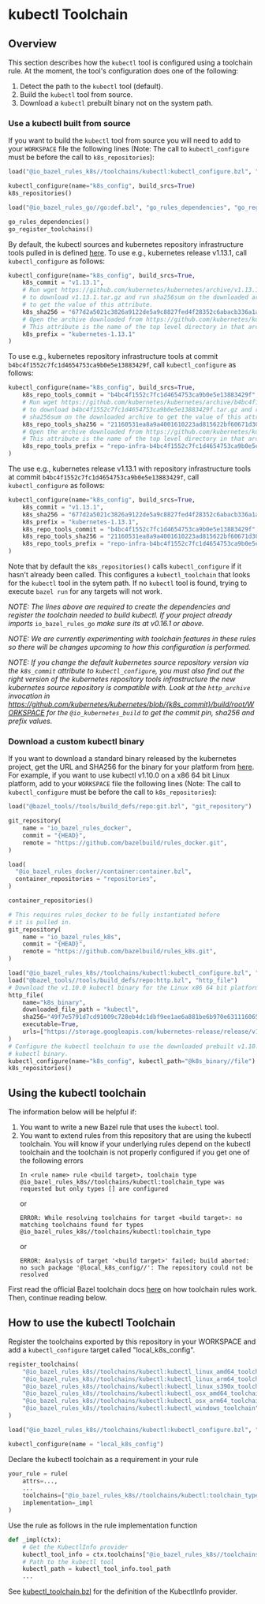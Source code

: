 # kubectl Toolchain

## Overview
This section describes how the `kubectl` tool is configured using a toolchain
rule. At the moment, the tool's configuration does one of the following:

1. Detect the path to the `kubectl` tool (default).
2. Build the `kubectl` tool from source.
3. Download a `kubectl` prebuilt binary not on the system path.

### Use a kubectl built from source
If you want to build the `kubectl` tool from source you will
need to add to your `WORKSPACE` file the following lines (Note:
The call to `kubectl_configure` must be before the call to
`k8s_repositories`):

```python
load("@io_bazel_rules_k8s//toolchains/kubectl:kubectl_configure.bzl", "kubectl_configure")

kubectl_configure(name="k8s_config", build_srcs=True)
k8s_repositories()

load("@io_bazel_rules_go//go:def.bzl", "go_rules_dependencies", "go_register_toolchains")

go_rules_dependencies()
go_register_toolchains()
```

By default, the kubectl sources and kubernetes repository infrastructure tools
pulled in is defined [here](defaults.bzl). To use e.g., kubernetes release
v1.13.1, call `kubectl_configure` as follows:

```python
kubectl_configure(name="k8s_config", build_srcs=True,
    k8s_commit = "v1.13.1",
    # Run wget https://github.com/kubernetes/kubernetes/archive/v1.13.1.tar.gz
    # to download v1.13.1.tar.gz and run sha256sum on the downloaded archive
    # to get the value of this attribute.
    k8s_sha256 = "677d2a5021c3826a9122de5a9c8827fed4f28352c6abacb336a1a5a007e434b7",
    # Open the archive downloaded from https://github.com/kubernetes/kubernetes/archive/v1.13.1.tar.gz.
    # This attribute is the name of the top level directory in that archive.
    k8s_prefix = "kubernetes-1.13.1"
)
```

To use e.g., kubernetes repository infrastructure tools at commit
`b4bc4f1552c7fc1d4654753ca9b0e5e13883429f`, call `kubectl_configure` as follows:

```python
kubectl_configure(name="k8s_config", build_srcs=True,
    k8s_repo_tools_commit = "b4bc4f1552c7fc1d4654753ca9b0e5e13883429f",
    # Run wget https://github.com/kubernetes/kubernetes/archive/b4bc4f1552c7fc1d4654753ca9b0e5e13883429f.tar.gz
    # to download b4bc4f1552c7fc1d4654753ca9b0e5e13883429f.tar.gz and run
    # sha256sum on the downloaded archive to get the value of this attribute.
    k8s_repo_tools_sha256 = "21160531ea8a9a4001610223ad815622bf60671d308988c7057168a495a7e2e8",
    # Open the archive downloaded from https://github.com/kubernetes/kubernetes/archive/b4bc4f1552c7fc1d4654753ca9b0e5e13883429f.tar.gz
    # This attribute is the name of the top level directory in that archive.
    k8s_repo_tools_prefix = "repo-infra-b4bc4f1552c7fc1d4654753ca9b0e5e13883429f"
)
```

The use e.g., kubernetes release v1.13.1 with repository infrastructure tools
at commit `b4bc4f1552c7fc1d4654753ca9b0e5e13883429f`, call `kubectl_configure`
as follows:

```python
kubectl_configure(name="k8s_config", build_srcs=True,
    k8s_commit = "v1.13.1",
    k8s_sha256 = "677d2a5021c3826a9122de5a9c8827fed4f28352c6abacb336a1a5a007e434b7",
    k8s_prefix = "kubernetes-1.13.1",
    k8s_repo_tools_commit = "b4bc4f1552c7fc1d4654753ca9b0e5e13883429f",
    k8s_repo_tools_sha256 = "21160531ea8a9a4001610223ad815622bf60671d308988c7057168a495a7e2e8",
    k8s_repo_tools_prefix = "repo-infra-b4bc4f1552c7fc1d4654753ca9b0e5e13883429f"
)
```

Note that by default the `k8s_repositories()` calls `kubectl_configure` if it
hasn't already been called. This configures a `kubectl_toolchain` that looks for
the `kubectl` tool in the sytem path. If no `kubectl` tool is found, trying to
execute `bazel run` for any targets will not work.

*NOTE: The lines above are required to create the dependencies and register
the toolchain needed to build kubectl. If your project already imports*
`io_bazel_rules_go` *make sure its at v0.16.1 or above.*

*NOTE: We are currently experimenting with toolchain features in these rules
so there will be changes upcoming to how this configuration is performed.*

*NOTE: If you change the default kubernetes source repository version via the
`k8s_commit` attribute to `kubectl_configure`, you must also find out the right
version of the kubernetes repository tools infrastructure the new kubernetes
source repository is compatible with. Look at the `http_archive` invocation in
https://github.com/kubernetes/kubernetes/blob/{k8s_commit}/build/root/WORKSPACE
for the `@io_kubernetes_build` to get the commit pin, sha256 and prefix values.*

### Download a custom kubectl binary

If you want to download a standard binary released by the kubernetes project,
get the URL and SHA256 for the binary for your platform from [here](https://kubernetes.io/docs/tasks/tools/install-kubectl/#install-kubectl-binary-using-curl).
For example, if you want to use kubectl v1.10.0 on a x86 64 bit Linux platform,
add to your `WORKSPACE` file the following lines (Note: The call to
`kubectl_configure` must be before the  call to `k8s_repositories`):

```python
load("@bazel_tools//tools/build_defs/repo:git.bzl", "git_repository")

git_repository(
    name = "io_bazel_rules_docker",
    commit = "{HEAD}",
    remote = "https://github.com/bazelbuild/rules_docker.git",
)

load(
  "@io_bazel_rules_docker//container:container.bzl",
  container_repositories = "repositories",
)

container_repositories()

# This requires rules_docker to be fully instantiated before
# it is pulled in.
git_repository(
    name = "io_bazel_rules_k8s",
    commit = "{HEAD}",
    remote = "https://github.com/bazelbuild/rules_k8s.git",
)

load("@io_bazel_rules_k8s//toolchains/kubectl:kubectl_configure.bzl", "kubectl_configure")
load("@bazel_tools//tools/build_defs/repo:http.bzl", "http_file")
# Download the v1.10.0 kubectl binary for the Linux x86 64 bit platform.
http_file(
    name="k8s_binary",
    downloaded_file_path = "kubectl",
    sha256="49f7e5791d7cd91009c728eb4dc1dbf9ee1ae6a881be6b970e631116065384c3",
    executable=True,
    urls=["https://storage.googleapis.com/kubernetes-release/release/v1.10.0/bin/linux/amd64/kubectl"],
)
# Configure the kubectl toolchain to use the downloaded prebuilt v1.10.0
# kubectl binary.
kubectl_configure(name="k8s_config", kubectl_path="@k8s_binary//file")
k8s_repositories()
```



## Using the kubectl toolchain

The information below will be helpful if:

1. You want to write a new Bazel rule that uses the `kubectl` tool.
2. You want to extend rules from this repository that are using the kubectl
toolchain. You will know if your underlying rules depend on the kubectl
toolchain and the toolchain is not properly configured if you get one of the
following errors
   ```
   In <rule name> rule <build target>, toolchain type
   @io_bazel_rules_k8s//toolchains/kubectl:toolchain_type was requested but only types [] are configured
   ```
   or
   ```
   ERROR: While resolving toolchains for target <build target>: no matching toolchains found for types @io_bazel_rules_k8s//toolchains/kubectl:toolchain_type
   ```
   or
   ```
   ERROR: Analysis of target '<build target>' failed; build aborted: no such package '@local_k8s_config//': The repository could not be resolved
   ```
First read the official Bazel toolchain docs
[here](https://docs.bazel.build/versions/master/toolchains.html) on how
toolchain rules work. Then, continue reading below.

## How to use the kubectl Toolchain
Register the toolchains exported by this repository in your WORKSPACE and add a
`kubectl_configure` target called "local_k8s_config".
```python
register_toolchains(
    "@io_bazel_rules_k8s//toolchains/kubectl:kubectl_linux_amd64_toolchain",
    "@io_bazel_rules_k8s//toolchains/kubectl:kubectl_linux_arm64_toolchain",
    "@io_bazel_rules_k8s//toolchains/kubectl:kubectl_linux_s390x_toolchain",
    "@io_bazel_rules_k8s//toolchains/kubectl:kubectl_osx_amd64_toolchain",
    "@io_bazel_rules_k8s//toolchains/kubectl:kubectl_osx_arm64_toolchain",
    "@io_bazel_rules_k8s//toolchains/kubectl:kubectl_windows_toolchain",
)

load("@io_bazel_rules_k8s//toolchains/kubectl:kubectl_configure.bzl", "kubectl_configure")

kubectl_configure(name = "local_k8s_config")
```

Declare the kubectl toolchain as a requirement in your rule
```python
your_rule = rule(
    attrs=...,
    ...
    toolchains=["@io_bazel_rules_k8s//toolchains/kubectl:toolchain_type"],
    implementation=_impl
)
```

Use the rule as follows in the rule implementation function
```python
def _impl(ctx):
    # Get the KubectlInfo provider
    kubectl_tool_info = ctx.toolchains["@io_bazel_rules_k8s//toolchains/kubectl:toolchain_type"].kubectlinfo
    # Path to the kubectl tool
    kubectl_path = kubectl_tool_info.tool_path
    ...
```
See [kubectl_toolchain.bzl](kubectl_toolchain.bzl) for the definition of the
KubectlInfo provider.
